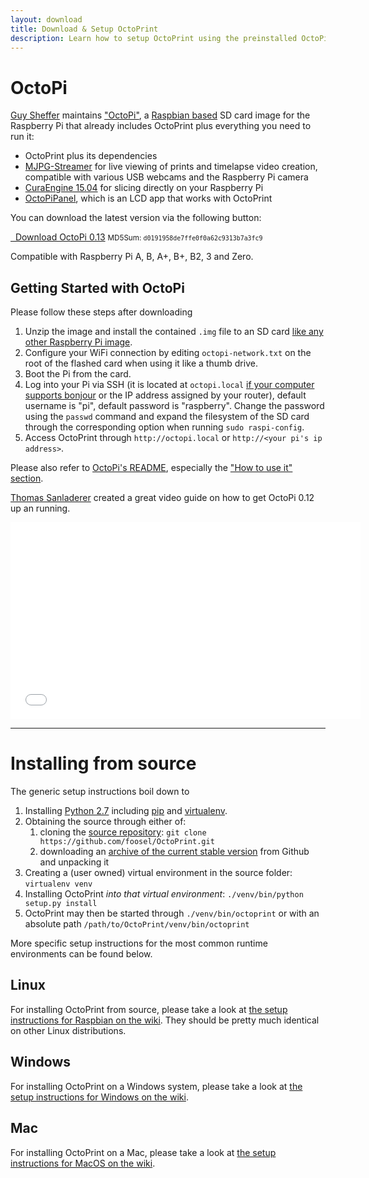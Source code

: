 ```yaml
---
layout: download
title: Download & Setup OctoPrint
description: Learn how to setup OctoPrint using the preinstalled OctoPi image for Raspberry Pi, or how to install from source on Windows, Linux and Mac.
---
```


# OctoPi

[Guy Sheffer](https://github.com/guysoft) maintains ["OctoPi"](https://octopi.octoprint.org),
a [Raspbian based](http://www.raspbian.org/) SD card image for the Raspberry Pi
that already includes OctoPrint plus everything you need to run it:

* OctoPrint plus its dependencies
* [MJPG-Streamer](https://github.com/jacksonliam/mjpg-streamer)
  for live viewing of prints and timelapse video creation, compatible with various
  USB webcams and the Raspberry Pi camera
* [CuraEngine 15.04](https://github.com/Ultimaker/CuraEngine) for slicing directly
  on your Raspberry Pi
* [OctoPiPanel](https://github.com/jonaslorander/OctoPiPanel), which is an LCD
  app that works with OctoPrint

You can download the latest version via the following button:

<div class="text-center">
    <a class="btn btn-primary btn-large btn-block" href="https://octopi.octoprint.org/latest" data-event-category="download" data-event-action="latest"><i class="icon-download-alt icon-large"></i>&nbsp;&nbsp;Download&nbsp;OctoPi&nbsp;0.13</a>
    <small>MD5Sum: <code>d0191958de7ffe0f0a62c9313b7a3fc9</code></small>
</div>

Compatible with Raspberry Pi A, B, A+, B+, B2, 3 and Zero.

##  Getting Started with OctoPi

Please follow these steps after downloading

1. Unzip the image and install the contained ``.img`` file to an SD card
   [like any other Raspberry Pi image](https://www.raspberrypi.org/documentation/installation/installing-images/README.md).
2. Configure your WiFi connection by editing ``octopi-network.txt`` on the root of the
   flashed card when using it like a thumb drive.
3. Boot the Pi from the card.
4. Log into your Pi via SSH (it is located at ``octopi.local``
   [if your computer supports bonjour](https://learn.adafruit.com/bonjour-zeroconf-networking-for-windows-and-linux/overview)
   or the IP address assigned by your router), default username is "pi",
   default password is "raspberry". Change the password using the ``passwd``
   command and expand the filesystem of the SD card through the corresponding
   option when running ``sudo raspi-config``.
5. Access OctoPrint through ``http://octopi.local`` or ``http://<your pi's ip address>``.

Please also refer to [OctoPi's README](https://github.com/guysoft/OctoPi), especially the ["How to use it" section](https://github.com/guysoft/OctoPi#how-to-use-it).

[Thomas Sanladerer](https://www.youtube.com/channel/UCb8Rde3uRL1ohROUVg46h1A) created a great video guide on how to get OctoPi 0.12 up an running.

<div class="text-center">
    <iframe width="560" height="315" src="//www.youtube.com/embed/MwsxO3ksxm4" frameborder="0" allowfullscreen="allowfullscreen">&nbsp;</iframe>
</div>

----

#  Installing from source

The generic setup instructions boil down to

1. Installing [Python 2.7](https://www.python.org/) including [pip](https://pip.pypa.io/en/latest/installing.html) and [virtualenv](https://virtualenv.pypa.io/en/stable/installation/).
2. Obtaining the source through either of:
   1. cloning the [source repository](https://github.com/foosel/OctoPrint.git): `git clone https://github.com/foosel/OctoPrint.git`
   2. downloading an [archive of the current stable version](https://github.com/foosel/OctoPrint/archive/master.zip) from Github and unpacking it
3. Creating a (user owned) virtual environment in the source folder: `virtualenv venv`
4. Installing OctoPrint *into that virtual environment*: `./venv/bin/python setup.py install`
5. OctoPrint may then be started through `./venv/bin/octoprint` or with an absolute path `/path/to/OctoPrint/venv/bin/octoprint`

More specific setup instructions for the most common runtime environments can be found below.

##  Linux

For installing OctoPrint from source, please take a look at [the setup instructions for Raspbian on the wiki](https://github.com/foosel/OctoPrint/wiki/Setup-on-a-Raspberry-Pi-running-Raspbian).
They should be pretty much identical on other Linux distributions.

##  Windows

For installing OctoPrint on a Windows system, please take a look at [the setup instructions for Windows on the wiki](https://github.com/foosel/OctoPrint/wiki/Setup-on-Windows).

## Mac

For installing OctoPrint on a Mac, please take a look at [the setup instructions for MacOS on the wiki](https://github.com/foosel/OctoPrint/wiki/Setup-on-Mac).
